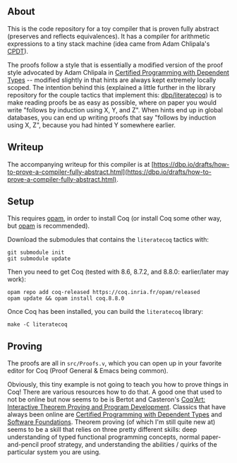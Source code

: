 ## About

This is the code repository for a toy compiler that is proven fully abstract (preserves and reflects equivalences). It has a compiler
for arithmetic expressions to a tiny stack machine (idea came from Adam
Chlipala's [CPDT]((http://adam.chlipala.net/cpdt/))).

The proofs follow a style that is essentially a modified version of the proof
style advocated by Adam Chlipala in [Certified Programming with Dependent
Types](http://adam.chlipala.net/cpdt/) -- modified slightly in that hints are
always kept extremely locally scoped. The intention behind this (explained a
little further in the library repository for the couple tactics that implement
this: [dbp/literatecoq](https://github.com/dbp/literatecoq)) is to make
reading proofs be as easy as possible, where on paper you would write "follows
by induction using X, Y, and Z". When hints end up in global databases, you can
end up writing proofs that say "follows by induction using X, Z", because you
had hinted Y somewhere earlier.

## Writeup

The accompanying writeup for this compiler is at [https://dbp.io/drafts/how-to-prove-a-compiler-fully-abstract.html](https://dbp.io/drafts/how-to-prove-a-compiler-fully-abstract.html).

## Setup

This requires [opam](https://opam.ocaml.org/), in order to install Coq (or
install Coq some other way, but [opam](https://opam.ocaml.org/) is recommended).

Download the submodules that contains the `literatecoq` tactics with:

```
git submodule init
git submodule update
```

Then you need to get Coq (tested with 8.6, 8.7.2, and 8.8.0: earlier/later may
work):

```
opam repo add coq-released https://coq.inria.fr/opam/released
opam update && opam install coq.8.8.0
```

Once Coq has been installed, you can build the `literatecoq` library:

```
make -C literatecoq
```

## Proving

The proofs are all in `src/Proofs.v`, which you can open up in your favorite
editor for Coq (Proof General & Emacs being common).

Obviously, this tiny example is not going to teach you how to prove things in
Coq! There are various resources how to do that. A good one that used to not be
online but now seems to be is Bertot and Casteron's [Coq'Art: Interactive
Theorem Proving and Program
Development](https://archive.org/details/springer_10.1007-978-3-662-07964-5).
Classics that have always been online are [Certified Programming with Dependent
Types](http://adam.chlipala.net/cpdt/) and [Software
Foundations](https://softwarefoundations.cis.upenn.edu/). Theorem proving (of
which I'm still quite new at) seems to be a skill that relies on three pretty
different skills: deep understanding of typed functional programming concepts,
normal paper-and-pencil proof strategy, and understanding the abilities / quirks
of the particular system you are using. 
